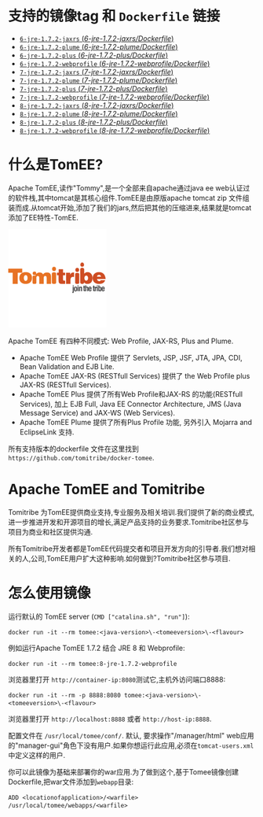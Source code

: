 # 支持的镜像tag 和 `Dockerfile` 链接

-	[`6-jre-1.7.2-jaxrs` (*6-jre-1.7.2-jaxrs/Dockerfile*)](https://github.com/tomitribe/docker-tomee/blob/986e80301ac11cfaa7bf5554ff2516badcda8d96/6-jre-1.7.2-jaxrs/Dockerfile)
-	[`6-jre-1.7.2-plume` (*6-jre-1.7.2-plume/Dockerfile*)](https://github.com/tomitribe/docker-tomee/blob/986e80301ac11cfaa7bf5554ff2516badcda8d96/6-jre-1.7.2-plume/Dockerfile)
-	[`6-jre-1.7.2-plus` (*6-jre-1.7.2-plus/Dockerfile*)](https://github.com/tomitribe/docker-tomee/blob/986e80301ac11cfaa7bf5554ff2516badcda8d96/6-jre-1.7.2-plus/Dockerfile)
-	[`6-jre-1.7.2-webprofile` (*6-jre-1.7.2-webprofile/Dockerfile*)](https://github.com/tomitribe/docker-tomee/blob/986e80301ac11cfaa7bf5554ff2516badcda8d96/6-jre-1.7.2-webprofile/Dockerfile)
-	[`7-jre-1.7.2-jaxrs` (*7-jre-1.7.2-jaxrs/Dockerfile*)](https://github.com/tomitribe/docker-tomee/blob/986e80301ac11cfaa7bf5554ff2516badcda8d96/7-jre-1.7.2-jaxrs/Dockerfile)
-	[`7-jre-1.7.2-plume` (*7-jre-1.7.2-plume/Dockerfile*)](https://github.com/tomitribe/docker-tomee/blob/986e80301ac11cfaa7bf5554ff2516badcda8d96/7-jre-1.7.2-plume/Dockerfile)
-	[`7-jre-1.7.2-plus` (*7-jre-1.7.2-plus/Dockerfile*)](https://github.com/tomitribe/docker-tomee/blob/986e80301ac11cfaa7bf5554ff2516badcda8d96/7-jre-1.7.2-plus/Dockerfile)
-	[`7-jre-1.7.2-webprofile` (*7-jre-1.7.2-webprofile/Dockerfile*)](https://github.com/tomitribe/docker-tomee/blob/986e80301ac11cfaa7bf5554ff2516badcda8d96/7-jre-1.7.2-webprofile/Dockerfile)
-	[`8-jre-1.7.2-jaxrs` (*8-jre-1.7.2-jaxrs/Dockerfile*)](https://github.com/tomitribe/docker-tomee/blob/986e80301ac11cfaa7bf5554ff2516badcda8d96/8-jre-1.7.2-jaxrs/Dockerfile)
-	[`8-jre-1.7.2-plume` (*8-jre-1.7.2-plume/Dockerfile*)](https://github.com/tomitribe/docker-tomee/blob/986e80301ac11cfaa7bf5554ff2516badcda8d96/8-jre-1.7.2-plume/Dockerfile)
-	[`8-jre-1.7.2-plus` (*8-jre-1.7.2-plus/Dockerfile*)](https://github.com/tomitribe/docker-tomee/blob/986e80301ac11cfaa7bf5554ff2516badcda8d96/8-jre-1.7.2-plus/Dockerfile)
-	[`8-jre-1.7.2-webprofile` (*8-jre-1.7.2-webprofile/Dockerfile*)](https://github.com/tomitribe/docker-tomee/blob/986e80301ac11cfaa7bf5554ff2516badcda8d96/8-jre-1.7.2-webprofile/Dockerfile)

# 什么是TomEE?

Apache TomEE,读作"Tommy",是一个全部来自apache通过java ee web认证过的软件栈,其中tomcat是其核心组件.TomEE是由原版apache tomcat zip 文件组装而成.从tomcat开始,添加了我们的jars,然后把其他的压缩进来,结果就是tomcat 添加了EE特性-TomEE. 

![logo](https://raw.githubusercontent.com/docker-library/docs/master/tomee/logo.png)

Apache TomEE 有四种不同模式: Web Profile, JAX-RS, Plus and Plume.

-	Apache TomEE Web Profile 提供了 Servlets, JSP, JSF, JTA, JPA, CDI, Bean Validation and EJB Lite.
-	Apache TomEE JAX-RS (RESTfull Services) 提供了 the Web Profile plus JAX-RS (RESTfull Services).
-	Apache TomEE Plus 提供了所有Web Profile和JAX-RS 的功能(RESTfull Services), 加上 EJB Full, Java EE Connector Architecture, JMS (Java Message Service) and JAX-WS (Web Services).
-	Apache TomEE Plume 提供了所有Plus Profile 功能, 另外引入 Mojarra and EclipseLink 支持.

所有支持版本的dockerfile 文件在这里找到 `https://github.com/tomitribe/docker-tomee`.

# Apache TomEE and Tomitribe

Tomitribe 为TomEE提供商业支持,专业服务及相关培训.我们提供了新的商业模式,进一步推进开发和开源项目的增长,满足产品支持的业务要求.Tomitribe社区参与项目为商业和社区提供沟通.

所有Tomitribe开发者都是TomEE代码提交者和项目开发方向的引导者.我们想对相关的人,公司,TomEE用户扩大这种影响.如何做到?Tomitribe社区参与项目.

# 怎么使用镜像

运行默认的 TomEE server (`CMD ["catalina.sh", "run"]`):

	docker run -it --rm tomee:<java-version>\-<tomeeversion>\-<flavour>

例如运行Apache TomEE 1.7.2 结合 JRE 8 和 Webprofile:

	docker run -it --rm tomee:8-jre-1.7.2-webprofile

浏览器里打开 `http://container-ip:8080`测试它,主机外访问端口8888:

	docker run -it --rm -p 8888:8080 tomee:<java-version>\-<tomeeversion>\-<flavour>

浏览器里打开 `http://localhost:8888` 或者 `http://host-ip:8888`.

配置文件在 `/usr/local/tomee/conf/`. 默认, 要求操作"/manager/html" web应用的"manager-gui"角色下没有用户.如果你想运行此应用,必须在`tomcat-users.xml`中定义这样的用户.

你可以此镜像为基础来部署你的war应用.为了做到这个,基于Tomee镜像创建Dockerfile,把war文件添加到`webapp`目录:

	ADD <locationofapplication>/<warfile> /usr/local/tomee/webapps/<warfile>

